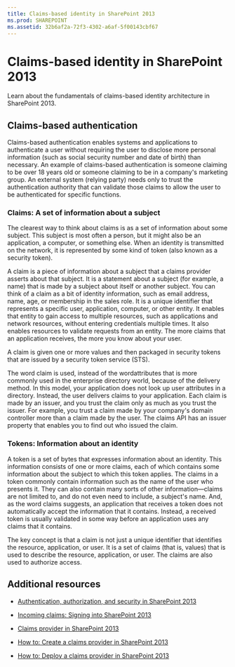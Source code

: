 ```yaml
---
title: Claims-based identity in SharePoint 2013
ms.prod: SHAREPOINT
ms.assetid: 32b6af2a-72f3-4302-a6af-5f00143cbf67
---
```



# Claims-based identity in SharePoint 2013
Learn about the fundamentals of claims-based identity architecture in SharePoint 2013.
## Claims-based authentication

Claims-based authentication enables systems and applications to authenticate a user without requiring the user to disclose more personal information (such as social security number and date of birth) than necessary. An example of claims-based authentication is someone claiming to be over 18 years old or someone claiming to be in a company's marketing group. An external system (relying party) needs only to trust the authentication authority that can validate those claims to allow the user to be authenticated for specific functions.
  
    
    

### Claims: A set of information about a subject

The clearest way to think about claims is as a set of information about some subject. This subject is most often a person, but it might also be an application, a computer, or something else. When an identity is transmitted on the network, it is represented by some kind of token (also known as a security token). 
  
    
    
A claim is a piece of information about a subject that a claims provider asserts about that subject. It is a statement about a subject (for example, a name) that is made by a subject about itself or another subject. You can think of a claim as a bit of identity information, such as email address, name, age, or membership in the sales role. It is a unique identifier that represents a specific user, application, computer, or other entity. It enables that entity to gain access to multiple resources, such as applications and network resources, without entering credentials multiple times. It also enables resources to validate requests from an entity. The more claims that an application receives, the more you know about your user.
  
    
    
A claim is given one or more values and then packaged in security tokens that are issued by a security token service (STS).
  
    
    
The word claim is used, instead of the wordattributes that is more commonly used in the enterprise directory world, because of the delivery method. In this model, your application does not look up user attributes in a directory. Instead, the user delivers claims to your application. Each claim is made by an issuer, and you trust the claim only as much as you trust the issuer. For example, you trust a claim made by your company's domain controller more than a claim made by the user. The claims API has an issuer property that enables you to find out who issued the claim.
  
    
    

### Tokens: Information about an identity

A token is a set of bytes that expresses information about an identity. This information consists of one or more claims, each of which contains some information about the subject to which this token applies. The claims in a token commonly contain information such as the name of the user who presents it. They can also contain many sorts of other information—claims are not limited to, and do not even need to include, a subject's name. And, as the word claims suggests, an application that receives a token does not automatically accept the information that it contains. Instead, a received token is usually validated in some way before an application uses any claims that it contains.
  
    
    
The key concept is that a claim is not just a unique identifier that identifies the resource, application, or user. It is a set of claims (that is, values) that is used to describe the resource, application, or user. The claims are also used to authorize access.
  
    
    

## Additional resources
<a name="SP15_RoleInheritance_AdditionalResources"> </a>


-  [Authentication, authorization, and security in SharePoint 2013](authentication-authorization-and-security-in-sharepoint.md)
    
  
-  [Incoming claims: Signing into SharePoint 2013](incoming-claims-signing-into-sharepoint.md)
    
  
-  [Claims provider in SharePoint 2013](claims-provider-in-sharepoint.md)
    
  
-  [How to: Create a claims provider in SharePoint 2013](how-to-create-a-claims-provider-in-sharepoint.md)
    
  
-  [How to: Deploy a claims provider in SharePoint 2013](how-to-deploy-a-claims-provider-in-sharepoint.md)
    
  

